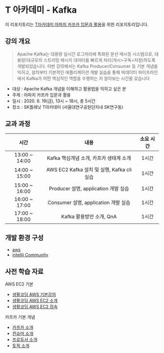 # T 아카데미 - Kafka

이 리포지토리는 [T아카데미 아파치 카프카 입문과 활용](#)을 위한 리포지토리입니다.

## 강의 개요

> Apache Kafka는 대용량 실시간 로그처리에 특화된 분산 메시징 시스템으로, 대용량/대규모의 스트리밍 메시지 데이터를 빠르게 처리(개시>구독>저장)하도록 개발되었습니다.
>  이번 강의에서는 Kafka Producer/Consumer 등 기본 개념을 익히고, 설치부터 기본적인 애플리케이션 개발 실습을 통해 빅데이터 파이프라인에서 Kafka가 어떤 핵심적인 역할을 수행하는 지 알아보는 시간을 갖습니다


- 대상 : Apache Kafka 개념을 이해하고 활용법을 익히고 싶은 분
- 주제 : 아파치 카프카 입문과 활용
- 일시 : 2020. 6. 19(금), 13시 ~ 18시, 총 5시간
- 장소 : SK플래닛 T아카데미 (서울대연구공원단지내 SK연구동)

## 교과 과정

|       **시간**       |       **내용**        | **소요 시간** |
| :----------------: | :-----------------: | :-------: |
| 13:00 ~ 14:00  |  Kafka 핵심개념 소개, 카프카 생태계 소개   |    1시간    |
| 14:00 ~ 15:00  |  AWS EC2 Kafka 설치 및 실행, Kafka cli 실습   |    1시간    |
| 15:00 ~ 16:00  |  Producer 설명, application 개발 실습   |    1시간    |
| 16:00 ~ 17:00  |  Consumer 설명, application 개발 실습   |    1시간    |
| 17:00 ~ 18:00  |  Kafka 활용방안 소개, QnA   |    1시간    |

## 개발 환경 구성

- [aws](https://aws.amazon.com/ko/)
- [intellij Community](https://www.jetbrains.com/ko-kr/idea/download)

## 사전 학습 자료

AWS EC2 기본
- [생활코딩 AWS 기본강의](https://opentutorials.org/course/2717/11268)
- [생활코딩 AWS EC2 소개](https://opentutorials.org/course/2717/11274)
- [생활코딩 AWS EC2 접속](https://opentutorials.org/course/2717/11280)

카프카 기본 개념
- [카프카 소개](https://www.youtube.com/watch?v=waw0XXNX-uQ)
- [컨슈머 소개](https://www.youtube.com/watch?v=rBVCvv9skT4)
- [프로듀서 소개](https://www.youtube.com/watch?v=aAu0FE3nvbk)
- [토픽 소개](https://www.youtube.com/watch?v=7QfEpRTRdIQ)
